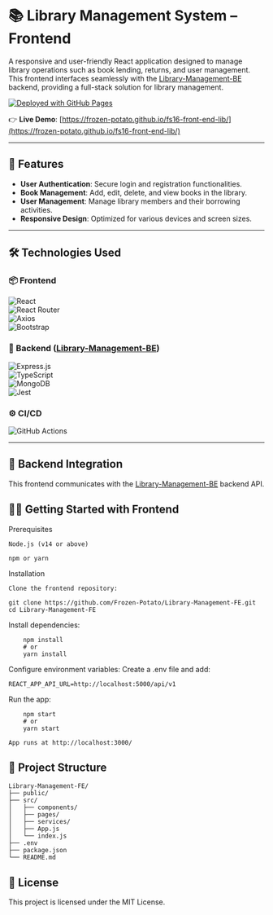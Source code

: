 # 📚 Library Management System – Frontend

A responsive and user-friendly React application designed to manage library operations such as book lending, returns, and user management. This frontend interfaces seamlessly with the [Library-Management-BE](https://github.com/Frozen-Potato/Library-Management-BE) backend, providing a full-stack solution for library management.

[![Deployed with GitHub Pages](https://img.shields.io/badge/Deployed-GitHub%20Pages-blue?logo=github)](https://frozen-potato.github.io/fs16-front-end-lib/)

👉 **Live Demo**: [https://frozen-potato.github.io/fs16-front-end-lib/](https://frozen-potato.github.io/fs16-front-end-lib/)

---

## 🚀 Features

- **User Authentication**: Secure login and registration functionalities.
- **Book Management**: Add, edit, delete, and view books in the library.
- **User Management**: Manage library members and their borrowing activities.
- **Responsive Design**: Optimized for various devices and screen sizes.

---

## 🛠️ Technologies Used

### 📦 Frontend  
![React](https://img.shields.io/badge/React-20232A?logo=react&logoColor=61DAFB)  
![React Router](https://img.shields.io/badge/React_Router-CA4245?logo=react-router&logoColor=white)  
![Axios](https://img.shields.io/badge/Axios-5A29E4?logo=axios&logoColor=white)  
![Bootstrap](https://img.shields.io/badge/Bootstrap-7952B3?logo=bootstrap&logoColor=white)

### 🔧 Backend ([Library-Management-BE](https://github.com/Frozen-Potato/Library-Management-BE))  
![Express.js](https://img.shields.io/badge/Express.js-000000?logo=express&logoColor=white)  
![TypeScript](https://img.shields.io/badge/TypeScript-3178C6?logo=typescript&logoColor=white)  
![MongoDB](https://img.shields.io/badge/MongoDB-47A248?logo=mongodb&logoColor=white)  
![Jest](https://img.shields.io/badge/Jest-C21325?logo=jest&logoColor=white)

### ⚙️ CI/CD  
![GitHub Actions](https://img.shields.io/badge/GitHub%20Actions-CI--CD-blue?logo=github-actions&logoColor=white)

---

## 🧩 Backend Integration

This frontend communicates with the [Library-Management-BE](https://github.com/Frozen-Potato/Library-Management-BE) backend API.


## 🧑‍💻 Getting Started with Frontend
Prerequisites

    Node.js (v14 or above)

    npm or yarn

Installation

    Clone the frontend repository:
```
git clone https://github.com/Frozen-Potato/Library-Management-FE.git
cd Library-Management-FE
```

Install dependencies:

```
    npm install
    # or
    yarn install
```
Configure environment variables:
Create a .env file and add:
```
REACT_APP_API_URL=http://localhost:5000/api/v1
```
Run the app:
```
    npm start
    # or
    yarn start
```
    App runs at http://localhost:3000/

## 📁 Project Structure

```
Library-Management-FE/
├── public/
├── src/
│   ├── components/
│   ├── pages/
│   ├── services/
│   ├── App.js
│   └── index.js
├── .env
├── package.json
└── README.md
```

## 📌 License

This project is licensed under the MIT License.
